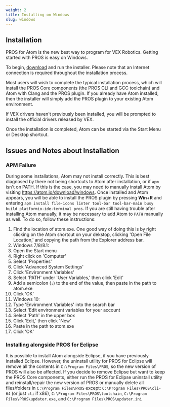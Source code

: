 ```yaml
---
weight: 2
title: Installing on Windows
slug: windows
---
```


## Installation

PROS for Atom is the new best way to program for VEX Robotics. Getting started with PROS is easy on Windows.

To begin, [download](https://github.com/purduesigbots/pros/releases/latest) and run the installer. Please note
that an Internet connection is required throughout the installation process.

Most users will wish to complete the typical installation process, which will install the PROS Core components
(the PROS CLI and GCC toolchain) and Atom with Clang and the PROS plugin. If you already have Atom installed, then
the installer will simply add the PROS plugin to your existing Atom environment.

If VEX drivers haven't previously been installed, you will be prompted to install the official drivers released
by VEX.

Once the installation is completed, Atom can be started via the Start Menu or Desktop shortcut.


## Issues and Notes about Installation

### APM Failure
During some installations, Atom may not install correctly. This is best diagnosed by there not being shortcuts to
Atom after installation, or if `apm` isn't on PATH. If this is the case, you may need to manually install Atom by visiting
https://atom.io/download/windows. Once installed and Atom appears, you will be able to install the PROS plugin by pressing
**Win**+**R** and entering `apm install file-icons linter tool-bar tool-bar-main busy build platformio-ide-terminal pros`. If you are still having trouble after installing Atom manually, it may be necessary to add Atom to `PATH` manually as well. To do so, follow these instructions:
1. Find the location of atom.exe. One good way of doing this is by right clicking on the Atom shortcut on your dekstop, clicking 'Open File Location,' and copying the path from the Explorer address bar.
2. Windows 7/8/8.1:
  1. Open the Start menu
  2. Right click on 'Computer'
  3. Select 'Properties'
  4. Click 'Advanced System Settings'
  5. Click 'Environment Variables'
  6. Select 'PATH' under 'User Variables,' then click 'Edit'
  7. Add a semicolon (`;`) to the end of the value, then paste in the path to atom.exe
  8. Click 'OK'
3. Windows 10:
  1. Type 'Environment Variables' into the search bar
  2. Select 'Edit environment variables for your account
  3. Select 'Path' in the upper box
  4. Click 'Edit,' then click 'New'
  5. Paste in the path to atom.exe
  6. Click 'OK'

### Installing alongside PROS for Eclipse
It is possible to install Atom alongside Eclipse, if you have previously installed Eclipse. However, the uninstall utility for
PROS for Eclipse will remove all the contents in `C:\Program Files\PROS`, so the new version of PROS will also be affected.
If you decide to remove Eclipse but want to keep the PROS Core components, either run the PROS for Eclipse uninstall utility and
reinstall/repair the new version of PROS or manually delete all files/folders in `C:\Program Files\PROS` except: `C:\Program Files\PROS\cli-64`
(or just `cli` if x86), `C:\Program Files\PROS\toolchain`, `C:\Program Files\PROS\updater.exe`, and `C:\Program Files\PROS\updater.ini`
